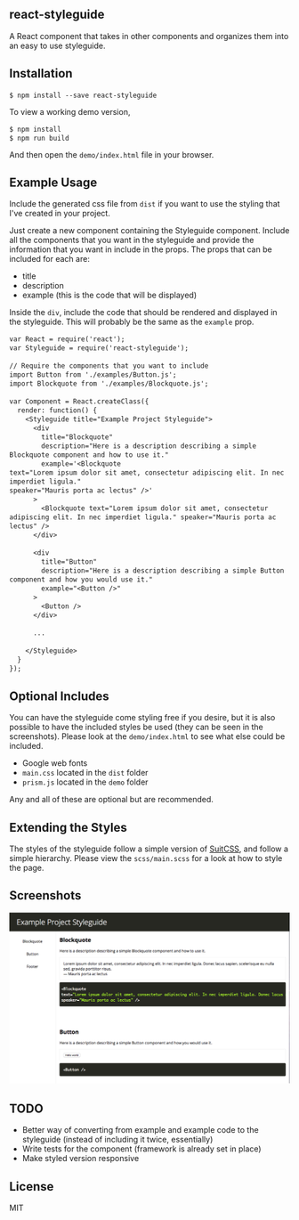react-styleguide
----------------
A React component that takes in other components and organizes them into an easy to use styleguide.

Installation
------------
```
$ npm install --save react-styleguide
```

To view a working demo version,

```
$ npm install
$ npm run build
```

And then open the `demo/index.html` file in your browser.

Example Usage
-------------
Include the generated css file from `dist` if you want to use the styling that I've created in your project.

Just create a new component containing the Styleguide component.  Include all the components that you want in the styleguide and provide the information that you want in include in the props.  The props that can be included for each are:

- title
- description
- example (this is the code that will be displayed)

Inside the `div`, include the code that should be rendered and displayed in the styleguide.  This will probably be the same as the `example` prop.


```
var React = require('react');
var Styleguide = require('react-styleguide');

// Require the components that you want to include
import Button from './examples/Button.js'; 
import Blockquote from './examples/Blockquote.js'; 

var Component = React.createClass({
  render: function() {
    <Styleguide title="Example Project Styleguide">
      <div 
        title="Blockquote" 
        description="Here is a description describing a simple Blockquote component and how to use it." 
        example='<Blockquote 
text="Lorem ipsum dolor sit amet, consectetur adipiscing elit. In nec imperdiet ligula." 
speaker="Mauris porta ac lectus" />'
      >
        <Blockquote text="Lorem ipsum dolor sit amet, consectetur adipiscing elit. In nec imperdiet ligula." speaker="Mauris porta ac lectus" />
      </div>

      <div 
        title="Button" 
        description="Here is a description describing a simple Button component and how you would use it." 
        example="<Button />"
      >
        <Button />
      </div>

      ...
      
    </Styleguide>
  }
});
```

Optional Includes
-----------------
You can have the styleguide come styling free if you desire, but it is also possible to have the included styles be used (they can be seen in the screenshots).  Please look at the `demo/index.html` to see what else could be included.

- Google web fonts
- `main.css` located in the `dist` folder
- `prism.js` located in the `demo` folder

Any and all of these are optional but are recommended.

Extending the Styles
--------------------
The styles of the styleguide follow a simple version of [SuitCSS](https://suitcss.github.io/), and follow a simple hierarchy.  Please view the `scss/main.scss` for a look at how to style the page.

Screenshots
-----------
![Screenshot](./screenshot.png)

TODO
----
- Better way of converting from example and example code to the styleguide (instead of including it twice, essentially)
- Write tests for the component (framework is already set in place)
- Make styled version responsive

License
-------
MIT
